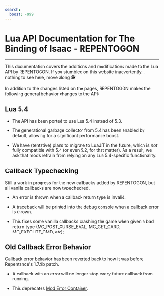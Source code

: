 ```yaml
---
search:
  boost: -999
---
```

# Lua API Documentation for The Binding of Isaac - REPENTOGON
___

This documentation covers the additions and modifications made to the Lua API by REPENTOGON. If you stumbled on this website inadvertently... nothing to see here, move along 🕵️

In addition to the changes listed on the pages, REPENTOGON makes the following general behavior changes to the API:

## Lua 5.4

  * The API has been ported to use Lua 5.4 instead of 5.3.
  
  * The generational garbage collector from 5.4 has been enabled by default, allowing for a significant performance boost.

  * We have (tentative) plans to migrate to LuaJIT in the future, which is *not* fully compatible with 5.4 (or even 5.2, for that matter). As a result, we ask that mods refrain from relying on any Lua 5.4-specific functionality.

## Callback Typechecking
Still a work in progress for the new callbacks added by REPENTOGON, but all vanilla callbacks are now typechecked.

  * An error is thrown when a callback return type is invalid.
  
  * A traceback will be printed into the debug console when a callback error is thrown.
  
  * This fixes some vanilla callbacks crashing the game when given a bad return type (MC_POST_CURSE_EVAL, MC_GET_CARD, MC_EXECUTE_CMD, etc);
  
## Old Callback Error Behavior
Callback error behavior has been reverted back to how it was before Repentance's 1.7.9b patch. 

  * A callback with an error will no longer stop every future callback from running.
  
  * This deprecates [Mod Error Container](https://steamcommunity.com/sharedfiles/filedetails/?id=2917616737).